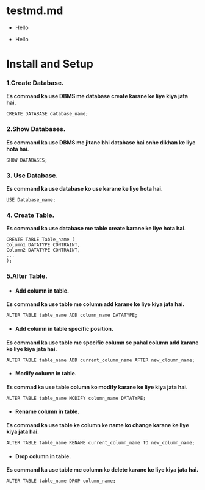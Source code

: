 # testmd.md

- Hello
* Hello

# Install and Setup

### 1.Create Database.

**Es command ka use DBMS me database create karane ke liye kiya jata hai.**
~~~
CREATE DATABASE database_name;
~~~


### 2.Show Databases.

**Es command ka use DBMS me jitane bhi database hai onhe dikhan ke liye hota hai.**
~~~
SHOW DATABASES;
~~~

### 3. Use Database.

**Es command ka use database ko use karane ke liye hota hai.**
~~~
USE Database_name;
~~~

### 4. Create Table.

**Es command ka use database me table create karane ke liye hota hai.**
~~~
CREATE TABLE Table_name (
Column1 DATATYPE CONTRAINT,
Column2 DATATYPE CONTRAINT,
...
);
~~~

### 5.Alter Table.

- #### Add column in table.

**Es command ka use table me column add karane ke liye kiya jata hai.**
~~~
ALTER TABLE table_name ADD column_name DATATYPE;
~~~

- #### Add column in table specific position.

**Es command ka use table me specific column se pahal column add karane ke liye kiya jata hai.**
~~~
ALTER TABLE table_name ADD current_column_name AFTER new_cloumn_name;
~~~

- #### Modify column in table.

**Es commad ka use table column ko modify karane ke liye kiya jata hai.**
~~~
ALTER TABLE table_name MODIFY column_name DATATYPE;
~~~

- #### Rename column in table.

**Es command ka use table ke  column ke name ko change karane ke liye kiya jata hai.**
~~~
ALTER TABLE table_name RENAME current_column_name TO new_column_name;
~~~

- #### Drop column in table.

**Es command ka use table me column ko delete karane ke liye kiya jata hai.**
~~~
ALTER TABLE table_name DROP column_name;
~~~
